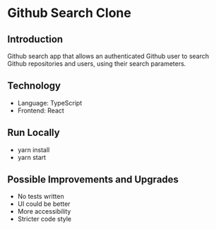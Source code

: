 # Github Search Clone

## Introduction

Github search app that allows an authenticated Github user to
search Github repositories and users, using their search parameters.

## Technology

- Language: TypeScript
- Frontend: React

## Run Locally

- yarn install
- yarn start

## Possible Improvements and Upgrades

- No tests written
- UI could be better
- More accessibility
- Stricter code style
